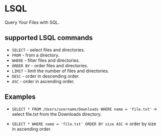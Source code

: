 # LSQL 
Query Your Files with SQL. 


## supported LSQL commands

- `SELECT` - select files and directories. 
- `FROM` - from a directory.
- `WHERE` - filter files and directories.
- `ORDER BY` - order files and directories.
- `LIMIT` - limit the number of files and directories.
- `DESC` - order in descending order.
- `ASC` - order in ascending order.

## Examples

- `SELECT * FROM /Users/username/Downloads WHERE name = 'file.txt'` -> select file.txt from the Downloads directory.

- `SELECT * WHERE name = 'file.txt' ORDER BY size ASC` -> order by size in ascending order.
